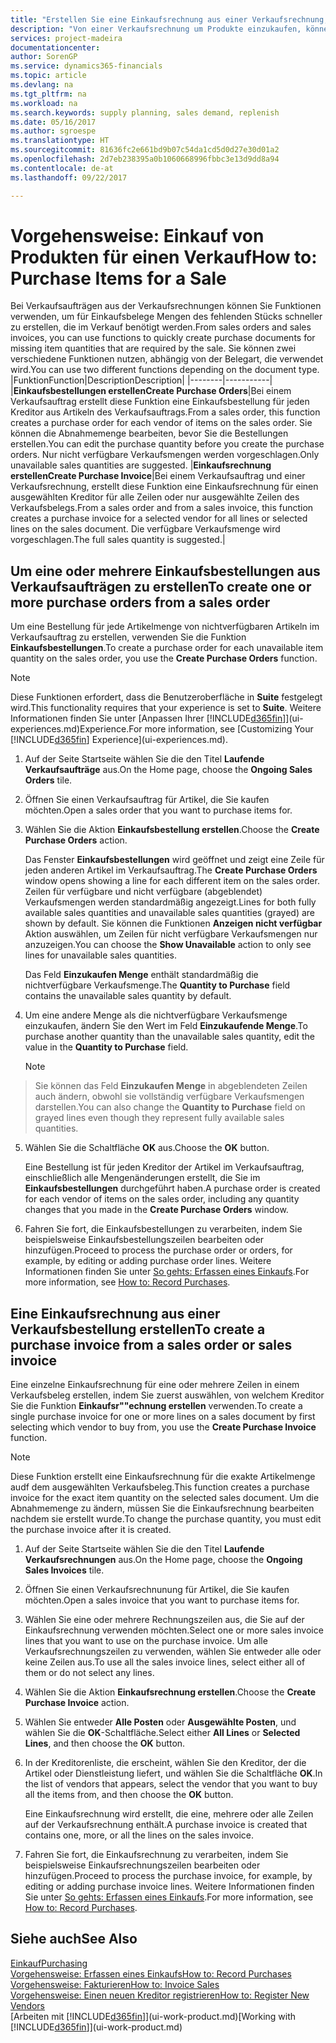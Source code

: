 ```yaml
---
title: "Erstellen Sie eine Einkaufsrechnung aus einer Verkaufsrechnung, um Artikel für einen Verkauf zu kaufen | Microsoft Docs"
description: "Von einer Verkaufsrechnung um Produkte einzukaufen, können Sie eine Einkaufsrechnung für einen Kreditor oder Lieferanten einen erstellen."
services: project-madeira
documentationcenter: 
author: SorenGP
ms.service: dynamics365-financials
ms.topic: article
ms.devlang: na
ms.tgt_pltfrm: na
ms.workload: na
ms.search.keywords: supply planning, sales demand, replenish
ms.date: 05/16/2017
ms.author: sgroespe
ms.translationtype: HT
ms.sourcegitcommit: 81636fc2e661bd9b07c54da1cd5d0d27e30d01a2
ms.openlocfilehash: 2d7eb238395a0b1060668996fbbc3e13d9dd8a94
ms.contentlocale: de-at
ms.lasthandoff: 09/22/2017

---
```

# <a name="how-to-purchase-items-for-a-sale"></a><span data-ttu-id="00a12-103">Vorgehensweise: Einkauf von Produkten für einen Verkauf</span><span class="sxs-lookup"><span data-stu-id="00a12-103">How to: Purchase Items for a Sale</span></span>
<span data-ttu-id="00a12-104">Bei Verkaufsaufträgen aus der Verkaufsrechnungen können Sie Funktionen verwenden, um für Einkaufsbelege Mengen des fehlenden Stücks schneller zu erstellen, die im Verkauf benötigt werden.</span><span class="sxs-lookup"><span data-stu-id="00a12-104">From sales orders and sales invoices, you can use functions to quickly create purchase documents for missing item quantities that are required by the sale.</span></span> <span data-ttu-id="00a12-105">Sie können zwei verschiedene Funktionen nutzen, abhängig von der Belegart, die verwendet wird.</span><span class="sxs-lookup"><span data-stu-id="00a12-105">You can use two different functions depending on the document type.</span></span>
|<span data-ttu-id="00a12-106">Funktion</span><span class="sxs-lookup"><span data-stu-id="00a12-106">Function</span></span>|<span data-ttu-id="00a12-107">Description</span><span class="sxs-lookup"><span data-stu-id="00a12-107">Description</span></span>|
|--------|-----------|
|<span data-ttu-id="00a12-108">**Einkaufsbestellungen erstellen**</span><span class="sxs-lookup"><span data-stu-id="00a12-108">**Create Purchase Orders**</span></span>|<span data-ttu-id="00a12-109">Bei einem Verkaufsauftrag erstellt diese Funktion eine Einkaufsbestellung für jeden Kreditor aus Artikeln des Verkaufsauftrags.</span><span class="sxs-lookup"><span data-stu-id="00a12-109">From a sales order, this function creates a purchase order for each vendor of items on the sales order.</span></span> <span data-ttu-id="00a12-110">Sie können die Abnahmemenge bearbeiten, bevor Sie die Bestellungen erstellen.</span><span class="sxs-lookup"><span data-stu-id="00a12-110">You can edit the purchase quantity before you create the purchase orders.</span></span> <span data-ttu-id="00a12-111">Nur nicht verfügbare Verkaufsmengen werden vorgeschlagen.</span><span class="sxs-lookup"><span data-stu-id="00a12-111">Only unavailable sales quantities are suggested.</span></span>
|<span data-ttu-id="00a12-112">**Einkaufsrechnung erstellen**</span><span class="sxs-lookup"><span data-stu-id="00a12-112">**Create Purchase Invoice**</span></span>|<span data-ttu-id="00a12-113">Bei einem Verkaufsauftrag und einer Verkaufsrechnung, erstellt diese Funktion eine Einkaufsrechnung für einen ausgewählten Kreditor für alle Zeilen oder nur ausgewählte Zeilen des Verkaufsbelegs.</span><span class="sxs-lookup"><span data-stu-id="00a12-113">From a sales order and from a sales invoice, this function creates a purchase invoice for a selected vendor for all lines or selected lines on the sales document.</span></span> <span data-ttu-id="00a12-114">Die verfügbare Verkaufsmenge wird vorgeschlagen.</span><span class="sxs-lookup"><span data-stu-id="00a12-114">The full sales quantity is suggested.</span></span>|

## <a name="to-create-one-or-more-purchase-orders-from-a-sales-order"></a><span data-ttu-id="00a12-115">Um eine oder mehrere Einkaufsbestellungen aus Verkaufsaufträgen zu erstellen</span><span class="sxs-lookup"><span data-stu-id="00a12-115">To create one or more purchase orders from a sales order</span></span>
<span data-ttu-id="00a12-116">Um eine Bestellung für jede Artikelmenge von nichtverfügbaren Artikeln im Verkaufsauftrag zu erstellen, verwenden Sie die Funktion **Einkaufsbestellungen**.</span><span class="sxs-lookup"><span data-stu-id="00a12-116">To create a purchase order for each unavailable item quantity on the sales order, you use the **Create Purchase Orders** function.</span></span> 

> [!NOTE]  
>   <span data-ttu-id="00a12-117">Diese Funktionen erfordert, dass die Benutzeroberfläche in **Suite** festgelegt wird.</span><span class="sxs-lookup"><span data-stu-id="00a12-117">This functionality requires that your experience is set to **Suite**.</span></span> <span data-ttu-id="00a12-118">Weitere Informationen finden Sie unter [Anpassen Ihrer [!INCLUDE[d365fin](includes/d365fin_md.md)]](ui-experiences.md)Experience.</span><span class="sxs-lookup"><span data-stu-id="00a12-118">For more information, see [Customizing Your [!INCLUDE[d365fin](includes/d365fin_md.md)] Experience](ui-experiences.md).</span></span>

1. <span data-ttu-id="00a12-119">Auf der Seite Startseite wählen Sie die den Titel **Laufende Verkaufsaufträge** aus.</span><span class="sxs-lookup"><span data-stu-id="00a12-119">On the Home page, choose the **Ongoing Sales Orders** tile.</span></span>
2. <span data-ttu-id="00a12-120">Öffnen Sie einen Verkaufsauftrag für Artikel, die Sie kaufen möchten.</span><span class="sxs-lookup"><span data-stu-id="00a12-120">Open a sales order that you want to purchase items for.</span></span>
3. <span data-ttu-id="00a12-121">Wählen Sie die Aktion **Einkaufsbestellung erstellen**.</span><span class="sxs-lookup"><span data-stu-id="00a12-121">Choose the **Create Purchase Orders** action.</span></span>

    <span data-ttu-id="00a12-122">Das Fenster **Einkaufsbestellungen** wird geöffnet und zeigt eine Zeile für jeden anderen Artikel im Verkaufsauftrag.</span><span class="sxs-lookup"><span data-stu-id="00a12-122">The **Create Purchase Orders** window opens showing a line for each different item on the sales order.</span></span> <span data-ttu-id="00a12-123">Zeilen für verfügbare und nicht verfügbare (abgeblendet) Verkaufsmengen werden standardmäßig angezeigt.</span><span class="sxs-lookup"><span data-stu-id="00a12-123">Lines for both fully available sales quantities and unavailable sales quantities (grayed) are shown by default.</span></span> <span data-ttu-id="00a12-124">Sie können die Funktionen **Anzeigen nicht verfügbar** Aktion auswählen, um Zeilen für nicht verfügbare Verkaufsmengen nur anzuzeigen.</span><span class="sxs-lookup"><span data-stu-id="00a12-124">You can choose the **Show Unavailable** action to only see lines for unavailable sales quantities.</span></span>

    <span data-ttu-id="00a12-125">Das Feld **Einzukaufen Menge** enthält standardmäßig die nichtverfügbare Verkaufsmenge.</span><span class="sxs-lookup"><span data-stu-id="00a12-125">The **Quantity to Purchase** field contains the unavailable sales quantity by default.</span></span>
4. <span data-ttu-id="00a12-126">Um eine andere Menge als die nichtverfügbare Verkaufsmenge einzukaufen, ändern Sie den Wert im Feld **Einzukaufende Menge**.</span><span class="sxs-lookup"><span data-stu-id="00a12-126">To purchase another quantity than the unavailable sales quantity, edit the value in the **Quantity to Purchase** field.</span></span>

    > [!NOTE]  
>   <span data-ttu-id="00a12-127">Sie können das Feld **Einzukaufen Menge** in abgeblendeten Zeilen auch ändern, obwohl sie vollständig verfügbare Verkaufsmengen darstellen.</span><span class="sxs-lookup"><span data-stu-id="00a12-127">You can also change the **Quantity to Purchase** field on grayed lines even though they represent fully available sales quantities.</span></span>
5. <span data-ttu-id="00a12-128">Wählen Sie die Schaltfläche **OK** aus.</span><span class="sxs-lookup"><span data-stu-id="00a12-128">Choose the **OK** button.</span></span> 
    
    <span data-ttu-id="00a12-129">Eine Bestellung ist für jeden Kreditor der Artikel im Verkaufsauftrag, einschließlich alle Mengenänderungen erstellt, die Sie im **Einkaufsbestellungen** durchgeführt haben.</span><span class="sxs-lookup"><span data-stu-id="00a12-129">A purchase order is created for each vendor of items on the sales order, including any quantity changes that you made in the **Create Purchase Orders** window.</span></span>
7. <span data-ttu-id="00a12-130">Fahren Sie fort, die Einkaufsbestellungen zu verarbeiten, indem Sie beispielsweise Einkaufsbestellungszeilen bearbeiten oder hinzufügen.</span><span class="sxs-lookup"><span data-stu-id="00a12-130">Proceed to process the purchase order or orders, for example, by editing or adding purchase order lines.</span></span> <span data-ttu-id="00a12-131">Weitere Informationen finden Sie unter [So gehts: Erfassen eines Einkaufs](purchasing-how-record-purchases.md).</span><span class="sxs-lookup"><span data-stu-id="00a12-131">For more information, see [How to: Record Purchases](purchasing-how-record-purchases.md).</span></span>


## <a name="to-create-a-purchase-invoice-from-a-sales-order-or-sales-invoice"></a><span data-ttu-id="00a12-132">Eine Einkaufsrechnung aus einer Verkaufsbestellung erstellen</span><span class="sxs-lookup"><span data-stu-id="00a12-132">To create a purchase invoice from a sales order or sales invoice</span></span>
<span data-ttu-id="00a12-133">Eine einzelne Einkaufsrechnung für eine oder mehrere Zeilen in einem Verkaufsbeleg erstellen, indem Sie zuerst auswählen, von welchem Kreditor Sie die Funktion **Einkaufsr""echnung erstellen** verwenden.</span><span class="sxs-lookup"><span data-stu-id="00a12-133">To create a single purchase invoice for one or more lines on a sales document by first selecting which vendor to buy from, you use the **Create Purchase Invoice** function.</span></span> 

> [!NOTE]  
>   <span data-ttu-id="00a12-134">Diese Funktion erstellt eine Einkaufsrechnung für die exakte Artikelmenge audf dem ausgewählten Verkaufsbeleg.</span><span class="sxs-lookup"><span data-stu-id="00a12-134">This function creates a purchase invoice for the exact item quantity on the selected sales document.</span></span> <span data-ttu-id="00a12-135">Um die Abnahmemenge zu ändern, müssen Sie die Einkaufsrechnung bearbeiten nachdem sie erstellt wurde.</span><span class="sxs-lookup"><span data-stu-id="00a12-135">To change the purchase quantity, you must edit the purchase invoice after it is created.</span></span>  

1. <span data-ttu-id="00a12-136">Auf der Seite Startseite wählen Sie die den Titel **Laufende Verkaufsrechnungen** aus.</span><span class="sxs-lookup"><span data-stu-id="00a12-136">On the Home page, choose the **Ongoing Sales Invoices** tile.</span></span>
2. <span data-ttu-id="00a12-137">Öffnen Sie einen Verkaufsrechnunung für Artikel, die Sie kaufen möchten.</span><span class="sxs-lookup"><span data-stu-id="00a12-137">Open a sales invoice that you want to purchase items for.</span></span>
3. <span data-ttu-id="00a12-138">Wählen Sie eine oder mehrere Rechnungszeilen aus, die Sie auf der Einkaufsrechnung verwenden möchten.</span><span class="sxs-lookup"><span data-stu-id="00a12-138">Select one or more sales invoice lines that you want to use on the purchase invoice.</span></span> <span data-ttu-id="00a12-139">Um alle Verkaufsrechnungszeilen zu verwenden, wählen Sie entweder alle oder keine Zeilen aus.</span><span class="sxs-lookup"><span data-stu-id="00a12-139">To use all the sales invoice lines, select either all of them or do not select any lines.</span></span>
4. <span data-ttu-id="00a12-140">Wählen Sie die Aktion **Einkaufsrechnung erstellen**.</span><span class="sxs-lookup"><span data-stu-id="00a12-140">Choose the **Create Purchase Invoice** action.</span></span>
5. <span data-ttu-id="00a12-141">Wählen Sie entweder **Alle Posten** oder **Ausgewählte Posten**, und wählen Sie die **OK**-Schaltfläche.</span><span class="sxs-lookup"><span data-stu-id="00a12-141">Select either **All Lines** or **Selected Lines**, and then choose the **OK** button.</span></span>  
6. <span data-ttu-id="00a12-142">In der Kreditorenliste, die erscheint, wählen Sie den Kreditor, der die Artikel oder Dienstleistung liefert, und wählen Sie die Schaltfläche **OK**.</span><span class="sxs-lookup"><span data-stu-id="00a12-142">In the list of vendors that appears, select the vendor that you want to buy all the items from, and then choose the **OK** button.</span></span>

    <span data-ttu-id="00a12-143">Eine Einkaufsrechnung wird erstellt, die eine, mehrere oder alle Zeilen auf der Verkaufsrechnung enthält.</span><span class="sxs-lookup"><span data-stu-id="00a12-143">A purchase invoice is created that contains one, more, or all the lines on the sales invoice.</span></span>
7. <span data-ttu-id="00a12-144">Fahren Sie fort, die Einkaufsrechnung zu verarbeiten, indem Sie beispielsweise Einkaufsrechnungszeilen bearbeiten oder hinzufügen.</span><span class="sxs-lookup"><span data-stu-id="00a12-144">Proceed to process the purchase invoice, for example, by editing or adding purchase invoice lines.</span></span> <span data-ttu-id="00a12-145">Weitere Informationen finden Sie unter [So gehts: Erfassen eines Einkaufs](purchasing-how-record-purchases.md).</span><span class="sxs-lookup"><span data-stu-id="00a12-145">For more information, see [How to: Record Purchases](purchasing-how-record-purchases.md).</span></span>

## <a name="see-also"></a><span data-ttu-id="00a12-146">Siehe auch</span><span class="sxs-lookup"><span data-stu-id="00a12-146">See Also</span></span>
[<span data-ttu-id="00a12-147">Einkauf</span><span class="sxs-lookup"><span data-stu-id="00a12-147">Purchasing</span></span>](purchasing-manage-purchasing.md)  
[<span data-ttu-id="00a12-148">Vorgehensweise: Erfassen eines Einkaufs</span><span class="sxs-lookup"><span data-stu-id="00a12-148">How to: Record Purchases</span></span>](purchasing-how-record-purchases.md)  
[<span data-ttu-id="00a12-149">Vorgehensweise: Fakturieren</span><span class="sxs-lookup"><span data-stu-id="00a12-149">How to: Invoice Sales</span></span>](sales-how-invoice-sales.md)  
[<span data-ttu-id="00a12-150">Vorgehensweise: Einen neuen Kreditor registrieren</span><span class="sxs-lookup"><span data-stu-id="00a12-150">How to: Register New Vendors</span></span>](purchasing-how-register-new-vendors.md)  
<span data-ttu-id="00a12-151">[Arbeiten mit [!INCLUDE[d365fin](includes/d365fin_md.md)]](ui-work-product.md)</span><span class="sxs-lookup"><span data-stu-id="00a12-151">[Working with [!INCLUDE[d365fin](includes/d365fin_md.md)]](ui-work-product.md)</span></span>

